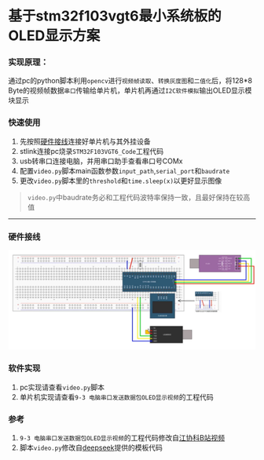 # 基于stm32f103vgt6最小系统板的OLED显示方案

### 实现原理：  
通过pc的python脚本利用`opencv`进行`视频帧读取`、`转换灰度图`和`二值化`后，将128*8 Byte的视频帧数据`串口`传输给单片机，单片机再通过`I2C软件模拟`输出OLED显示模块显示  

### 快速使用
1. 先按照[硬件接线](#硬件接线)连接好单片机与其外挂设备
2. stlink连接pc烧录`STM32F103VGT6_Code`工程代码
3. usb转串口连接电脑，并用串口助手查看串口号COMx
4. 配置`video.py`脚本main函数参数`input_path`,`serial_port`和`baudrate`
5. 更改`video.py`脚本里的`threshold`和`time.sleep(x)`以更好显示图像
   
> `video.py`中baudrate务必和工程代码波特率保持一致，且最好保持在较高值

---

### 硬件接线

![HardwareConnection](./HardwareConnection.png "HardwareConnection")

### 软件实现

1. pc实现请查看`video.py`脚本
2. 单片机实现请查看`9-3 电脑串口发送数据包OLED显示视频`的工程代码


### 参考
1. `9-3 电脑串口发送数据包OLED显示视频`的工程代码修改自[江协科B站视频](https://www.bilibili.com/video/BV1th411z7sn/?spm_id_from=333.337.search-card.all.click)
2. 脚本`video.py`修改自[deepseek](https://chat.deepseek.com/)提供的模板代码